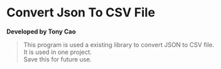 # Convert Json To CSV File
**Developed by Tony Cao**

>This program is used a existing library to convert JSON to CSV file.  
>It is used in one project.  
>Save this for future use.
